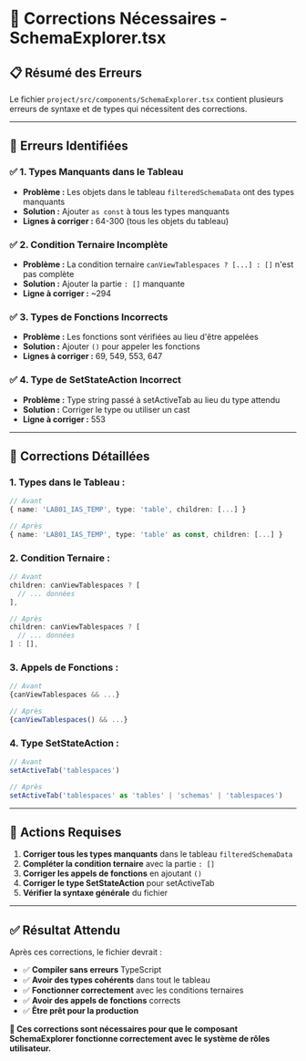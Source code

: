 # 🔧 Corrections Nécessaires - SchemaExplorer.tsx

## 📋 Résumé des Erreurs

Le fichier `project/src/components/SchemaExplorer.tsx` contient plusieurs erreurs de syntaxe et de types qui nécessitent des corrections.

---

## 🚨 **Erreurs Identifiées**

### ✅ **1. Types Manquants dans le Tableau**
- **Problème :** Les objets dans le tableau `filteredSchemaData` ont des types manquants
- **Solution :** Ajouter `as const` à tous les types manquants
- **Lignes à corriger :** 64-300 (tous les objets du tableau)

### ✅ **2. Condition Ternaire Incomplète**
- **Problème :** La condition ternaire `canViewTablespaces ? [...] : []` n'est pas complète
- **Solution :** Ajouter la partie `: []` manquante
- **Ligne à corriger :** ~294

### ✅ **3. Types de Fonctions Incorrects**
- **Problème :** Les fonctions sont vérifiées au lieu d'être appelées
- **Solution :** Ajouter `()` pour appeler les fonctions
- **Lignes à corriger :** 69, 549, 553, 647

### ✅ **4. Type de SetStateAction Incorrect**
- **Problème :** Type string passé à setActiveTab au lieu du type attendu
- **Solution :** Corriger le type ou utiliser un cast
- **Ligne à corriger :** 553

---

## 🔧 **Corrections Détaillées**

### **1. Types dans le Tableau :**
```typescript
// Avant
{ name: 'LAB01_IAS_TEMP', type: 'table', children: [...] }

// Après
{ name: 'LAB01_IAS_TEMP', type: 'table' as const, children: [...] }
```

### **2. Condition Ternaire :**
```typescript
// Avant
children: canViewTablespaces ? [
  // ... données
],

// Après
children: canViewTablespaces ? [
  // ... données
] : [],
```

### **3. Appels de Fonctions :**
```typescript
// Avant
{canViewTablespaces && ...}

// Après
{canViewTablespaces() && ...}
```

### **4. Type SetStateAction :**
```typescript
// Avant
setActiveTab('tablespaces')

// Après
setActiveTab('tablespaces' as 'tables' | 'schemas' | 'tablespaces')
```

---

## 🎯 **Actions Requises**

1. **Corriger tous les types manquants** dans le tableau `filteredSchemaData`
2. **Compléter la condition ternaire** avec la partie `: []`
3. **Corriger les appels de fonctions** en ajoutant `()`
4. **Corriger le type SetStateAction** pour setActiveTab
5. **Vérifier la syntaxe générale** du fichier

---

## ✅ **Résultat Attendu**

Après ces corrections, le fichier devrait :
- ✅ **Compiler sans erreurs** TypeScript
- ✅ **Avoir des types cohérents** dans tout le tableau
- ✅ **Fonctionner correctement** avec les conditions ternaires
- ✅ **Avoir des appels de fonctions** corrects
- ✅ **Être prêt pour la production**

**🎯 Ces corrections sont nécessaires pour que le composant SchemaExplorer fonctionne correctement avec le système de rôles utilisateur.**

